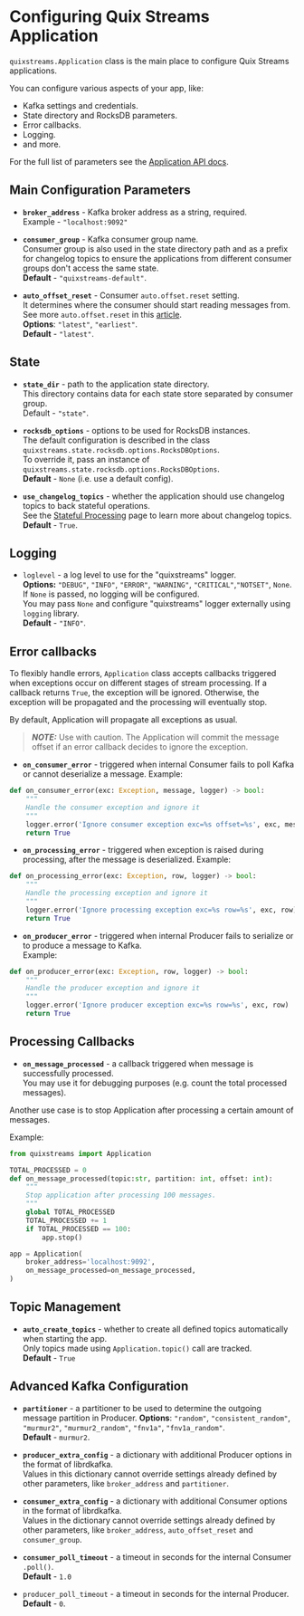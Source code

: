 # Configuring Quix Streams Application

`quixstreams.Application` class is the main place to configure Quix Streams applications.

You can configure various aspects of your app, like:

- Kafka settings and credentials.
- State directory and RocksDB parameters.
- Error callbacks.
- Logging.
- and more.


For the full list of parameters see the [Application API docs](api-reference/application.md#application__init__).

## Main Configuration Parameters

- **`broker_address`** - Kafka broker address as a string, required.    
Example - `"localhost:9092"`

- **`consumer_group`** - Kafka consumer group name.  
Consumer group is also used in the state directory path and as a prefix for changelog topics to ensure the applications from different consumer groups don't access the same state.      
**Default** - `"quixstreams-default"`.

- **`auto_offset_reset`** - Consumer `auto.offset.reset` setting.  
It determines where the consumer should start reading messages from.  
See more `auto.offset.reset` in this [article](https://www.quix.io/blog/kafka-auto-offset-reset-use-cases-and-pitfalls#the-auto-offset-reset-configuration).  
**Options**: `"latest"`, `"earliest"`.  
**Default** - `"latest"`.


## State
- **`state_dir`** - path to the application state directory.  
This directory contains data for each state store separated by consumer group.  
Default - `"state"`.

- **`rocksdb_options`** - options to be used for RocksDB instances.   
The default configuration is described in the class `quixstreams.state.rocksdb.options.RocksDBOptions`.  
To override it, pass an instance of `quixstreams.state.rocksdb.options.RocksDBOptions`.  
**Default** - `None` (i.e. use a default config).

- **`use_changelog_topics`** - whether the application should use changelog topics to back stateful operations.  
See the [Stateful Processing](advanced/stateful-processing.md#fault-tolerance-recovery) page to learn more about changelog topics.   
**Default** - `True`.

## Logging
- `loglevel` - a log level to use for the "quixstreams" logger.  
**Options:** `"DEBUG"`, `"INFO"`, `"ERROR"`, `"WARNING"`, `"CRITICAL"`,`"NOTSET"`, `None`.  
If `None` is passed, no logging will be configured.  
You may pass `None` and configure "quixstreams" logger externally using `logging` library.    
**Default** - `"INFO"`.


## Error callbacks

To flexibly handle errors, `Application` class accepts callbacks triggered when exceptions occur on different stages of stream processing. 
If a callback returns `True`, the exception will be ignored. 
Otherwise, the exception will be propagated and the processing will eventually stop.

By default, Application will propagate all exceptions as usual.

>***NOTE:*** Use with caution. 
> The Application will commit the message offset if an error callback decides to ignore the exception. 

- **`on_consumer_error`** -  triggered when internal Consumer fails to poll Kafka or cannot deserialize a message.
Example:

```python
def on_consumer_error(exc: Exception, message, logger) -> bool:
    """
    Handle the consumer exception and ignore it
    """
    logger.error('Ignore consumer exception exc=%s offset=%s', exc, message.offset())
    return True
```

- **`on_processing_error`** - triggered when exception is raised during processing, after the message is deserialized.
Example:

```python
def on_processing_error(exc: Exception, row, logger) -> bool:
    """
    Handle the processing exception and ignore it
    """
    logger.error('Ignore processing exception exc=%s row=%s', exc, row)
    return True
```

- **`on_producer_error`** - triggered when internal Producer fails to serialize or to produce a message to Kafka.  
Example:

```python
def on_producer_error(exc: Exception, row, logger) -> bool:
    """
    Handle the producer exception and ignore it
    """
    logger.error('Ignore producer exception exc=%s row=%s', exc, row)
    return True
```

## Processing Callbacks
- **`on_message_processed`** - a callback triggered when message is successfully processed.  
You may use it for debugging purposes (e.g. count the total processed messages).

Another use case is to stop Application after processing a certain amount of messages.

Example:

```python
from quixstreams import Application

TOTAL_PROCESSED = 0
def on_message_processed(topic:str, partition: int, offset: int):
    """
    Stop application after processing 100 messages.
    """
    global TOTAL_PROCESSED
    TOTAL_PROCESSED += 1
    if TOTAL_PROCESSED == 100:
        app.stop()

app = Application(
    broker_address='localhost:9092',
    on_message_processed=on_message_processed,
)
```


## Topic Management
- **`auto_create_topics`** - whether to create all defined topics automatically when starting the app.  
Only topics made using `Application.topic()` call are tracked.  
**Default** - `True`

## Advanced Kafka Configuration

- **`partitioner`** - a partitioner to be used to determine the outgoing message partition in Producer.
**Options**: `"random"`, `"consistent_random"`, `"murmur2"`, `"murmur2_random"`, `"fnv1a"`, `"fnv1a_random"`.  
**Default** - `murmur2`.

- **`producer_extra_config`** - a dictionary with additional Producer options in the format of librdkafka.  
Values in this dictionary cannot override settings already defined by other parameters, like `broker_address` and `partitioner`.

- **`consumer_extra_config`** - a dictionary with additional Consumer options in the format of librdkafka.  
Values in the dictionary cannot override settings already defined by other parameters, like `broker_address`, `auto_offset_reset` and `consumer_group`.

- **`consumer_poll_timeout`** - a timeout in seconds for the internal Consumer `.poll()`.  
**Default** - `1.0`

- `producer_poll_timeout` - a timeout in seconds for the internal Producer.  
**Default** - `0`.
